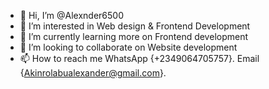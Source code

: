 - 👋 Hi, I’m @Alexnder6500
- 👀 I’m interested in Web design & Frontend Development 
- 🌱 I’m currently learning more on Frontend development
- 💞️ I’m looking to collaborate on Website development 
- 📫 How to reach me WhatsApp {+2349064705757}. Email {Akinrolabualexander@gmail.com}.

<!---
Alexnder6500/Alexnder6500 is a ✨ special ✨ repository because its `README.md` (this file) appears on your GitHub profile.
You can click the Preview link to take a look at your changes.
--->
